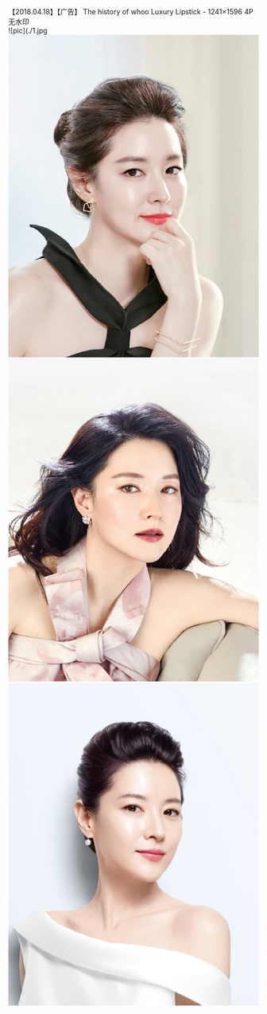 【2018.04.18】【广告】 ​​​​The history of whoo Luxury Lipstick - 1241×1596 4P 无水印 ​​​​   
![pic](./1.jpg
![pic](./2.jpg)
![pic](./3.jpg)
![pic](./4.jpg)

